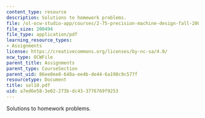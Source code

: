 ```yaml
---
content_type: resource
description: Solutions to homework problems.
file: /ol-ocw-studio-app/courses/2-75-precision-machine-design-fall-2001/a7ed6e583e02273bdc433776769f9253_sol10.pdf
file_size: 200494
file_type: application/pdf
learning_resource_types:
- Assignments
license: https://creativecommons.org/licenses/by-nc-sa/4.0/
ocw_type: OCWFile
parent_title: Assignments
parent_type: CourseSection
parent_uid: 86ee0ee8-648a-ee4b-de44-6a198c9c577f
resourcetype: Document
title: sol10.pdf
uid: a7ed6e58-3e02-273b-dc43-3776769f9253
---
```

Solutions to homework problems.